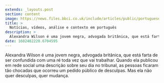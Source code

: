 ```yaml
--- 
extends: _layouts.post 
section: content 
image: https://news.files.bbci.co.uk/include/articles/public/portuguese/images/metadata/poster-1024x576.png 
title: > 
  Notícias, vídeos, análise e contexto em português 
description: > 
  Alexandra Wilson é uma jovem negra, advogada britânica, que está farta de ser confundida com uma ré toda vez que vai trabalhar.Quando ela publicou em rede social uma descrição sobre seu dia no tribunal, as pessoas ficaram tão chocadas que ocorreu um pedido público de desculpas.Mas ela não quer desculpas, quer mudança. 
date: 1602482228.6704595 
--- 
```

Alexandra Wilson é uma jovem negra, advogada britânica, que está farta de ser confundida com uma ré toda vez que vai trabalhar. Quando ela publicou em rede social uma descrição sobre seu dia no tribunal, as pessoas ficaram tão chocadas que ocorreu um pedido público de desculpas. Mas ela não quer desculpas, quer mudança.